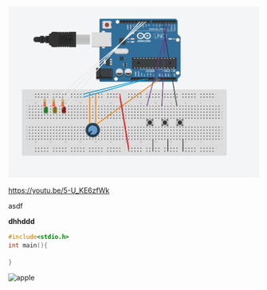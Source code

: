![alt text](./figure/circuit.png)


https://youtu.be/5-U_KE6zfWk

asdf

**dhhddd**


```c
#include<stdio.h>
int main(){

}
```

![apple](https://th.bing.com/th/id/OIP.zbBlcQgnbPjn9ezqaLwCfAHaHa?rs=1&pid=ImgDetMain)

